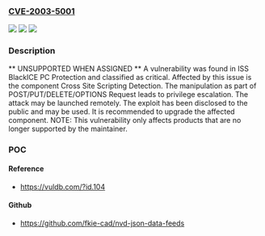 ### [CVE-2003-5001](https://cve.mitre.org/cgi-bin/cvename.cgi?name=CVE-2003-5001)
![](https://img.shields.io/static/v1?label=Product&message=BlackICE%20PC%20Protection&color=blue)
![](https://img.shields.io/static/v1?label=Version&message=n%2Fa&color=blue)
![](https://img.shields.io/static/v1?label=Vulnerability&message=CWE-269%20Improper%20Privilege%20Management&color=brighgreen)

### Description

** UNSUPPORTED WHEN ASSIGNED ** A vulnerability was found in ISS BlackICE PC Protection and classified as critical. Affected by this issue is the component Cross Site Scripting Detection. The manipulation as part of POST/PUT/DELETE/OPTIONS Request leads to privilege escalation. The attack may be launched remotely. The exploit has been disclosed to the public and may be used. It is recommended to upgrade the affected component. NOTE: This vulnerability only affects products that are no longer supported by the maintainer.

### POC

#### Reference
- https://vuldb.com/?id.104

#### Github
- https://github.com/fkie-cad/nvd-json-data-feeds

